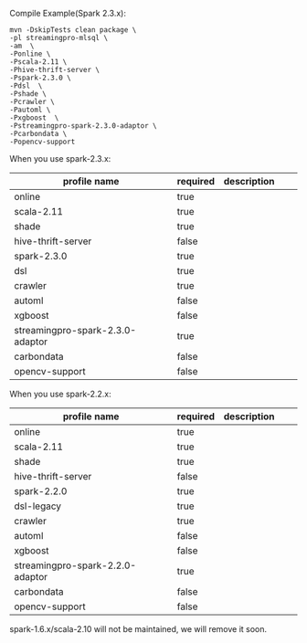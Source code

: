 
Compile Example(Spark 2.3.x):

```
mvn -DskipTests clean package \
-pl streamingpro-mlsql \
-am  \
-Ponline \
-Pscala-2.11 \
-Phive-thrift-server \
-Pspark-2.3.0 \
-Pdsl  \
-Pshade \
-Pcrawler \
-Pautoml \
-Pxgboost  \
-Pstreamingpro-spark-2.3.0-adaptor \
-Pcarbondata \
-Popencv-support
````


When you use spark-2.3.x:

|profile name   | required  | description  |   |   |
|---|---|---|---|---|
|online                                | true  |   |   |   |
|scala-2.11                            | true  |   |   |   |
|shade                                 | true  |   |   |   |
|hive-thrift-server                    | false |   |   |   |
|spark-2.3.0                           | true  |   |   |   |
|dsl                                   | true  |   |   |   |
|crawler                               | true  |   |   |   |
|automl                                | false  |   |   |   |
|xgboost                               | false  |   |   |   |
|streamingpro-spark-2.3.0-adaptor      | true  |   |   |   |
|carbondata                            | false  |   |   |   |
|opencv-support                        | false  |   |   |   |



When you use spark-2.2.x:


|profile name   | required  | description  |   |   |
|---|---|---|---|---|
|online                                | true  |   |   |   |
|scala-2.11                            | true  |   |   |   |
|shade                                 | true  |   |   |   |
|hive-thrift-server                    | false  |   |   |   |
|spark-2.2.0                           | true  |   |   |   |
|dsl-legacy                            | true  |   |   |   |
|crawler                               | true  |   |   |   |
|automl                                | false  |   |   |   |
|xgboost                               | false  |   |   |   |
|streamingpro-spark-2.2.0-adaptor      | true  |   |   |   |
|carbondata                            | false  |   |   |   |
|opencv-support                        | false  |   |   |   |


spark-1.6.x/scala-2.10 will not be maintained, we will remove it soon.